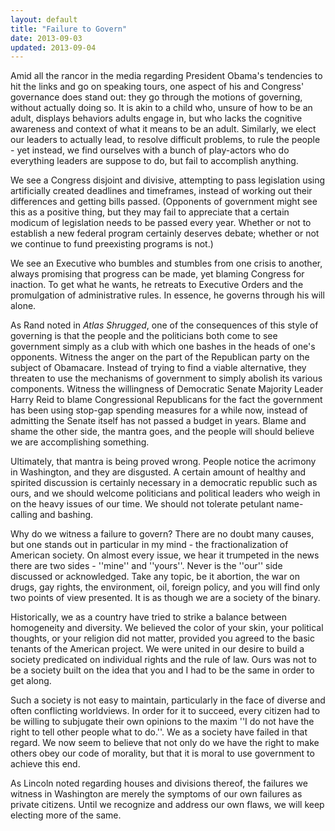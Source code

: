 ```yaml
---
layout: default
title: "Failure to Govern"
date: 2013-09-03
updated: 2013-09-04
---
```

Amid all the rancor in the media regarding President Obama's tendencies to hit the links and go on speaking tours, one aspect of his and Congress' governance does stand out:  they go through the motions of governing, without actually doing so. It is akin to a child who, unsure of how to be an adult, displays behaviors adults engage in, but who lacks the cognitive awareness and context of what it means to be an adult. Similarly, we elect our leaders to actually lead, to resolve difficult problems, to rule the people - yet instead, we find ourselves with a bunch of play-actors who do everything leaders are suppose to do, but fail to accomplish anything.

We see a Congress disjoint and divisive, attempting to pass legislation using artificially created deadlines and timeframes, instead of working out their differences and getting bills passed. (Opponents of government might see this as a positive thing, but they may fail to appreciate that a certain modicum of legislation needs to be passed every year. Whether or not to establish a new federal program certainly deserves debate; whether or not we continue to fund preexisting programs is not.) 

We see an Executive who bumbles and stumbles from one crisis to another, always promising that progress can be made, yet blaming Congress for inaction. To get what he wants, he retreats to Executive Orders and the promulgation of administrative rules. In essence, he governs through his will alone.

As Rand noted in *Atlas Shrugged*,  one of the consequences of this style of governing is that the people and the politicians both come to see government simply as a club with which one bashes in the heads of one's opponents. Witness the anger on the part of the Republican party on the subject of Obamacare. Instead of trying to find a viable alternative, they threaten to use the mechanisms of government to simply abolish its various components.  Witness the willingness of Democratic Senate Majority Leader Harry Reid to blame Congressional Republicans for the fact the government has been using stop-gap spending measures for a while now, instead of admitting the Senate itself has not passed a budget in years. Blame and shame the other side, the mantra goes, and the people will should believe we are accomplishing something.

Ultimately, that mantra is being proved wrong. People notice the acrimony in Washington, and they are disgusted. A certain amount of healthy and spirited discussion is certainly necessary in a democratic republic such as ours, and we should welcome politicians and political leaders who weigh in on the heavy issues of our time. We should not tolerate petulant name-calling and bashing. 

Why do we witness a failure to govern? There are no doubt many causes, but one stands out in particular in my mind - the fractionalization of American society. On almost every issue, we hear it trumpeted in the news there are two sides - ''mine'' and ''yours''. Never is the ''our'' side discussed or acknowledged. Take any topic, be it abortion, the war on drugs, gay rights, the environment, oil, foreign policy, and you will find only two points of view presented. It is as though we are a society of the binary. 

Historically, we as a country have tried to strike a balance between homogeneity and diversity. We believed  the color of your skin, your political thoughts, or your religion did not matter, provided you agreed to the basic tenants of the American project. We were united in our desire to build a society predicated on individual rights and the rule of law. Ours was not to be a society built on the idea that you and I had to be the same in order to get along. 

Such a society is not easy to maintain, particularly in the face of diverse and often conflicting worldviews. In order for it to succeed, every citizen had to be willing to subjugate their own opinions to the maxim ''I do not have the right to tell other people what to do.''. We as a society have failed in that regard. We now seem to believe that not only do we have the right to make others obey our code of morality, but that it is moral to use government to achieve this end.

As Lincoln noted regarding houses and divisions thereof, the failures we witness in Washington are merely the symptoms of our own failures as private citizens. Until we recognize and address our own flaws, we will keep electing more of the same.
